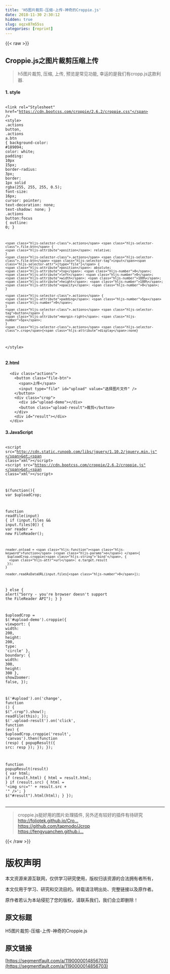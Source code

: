 ```yaml
---
title: 'H5图片裁剪-压缩-上传-神奇的Croppie.js' 
date: 2018-11-30 2:30:12
hidden: true
slug: oqzx87m55ss
categories: [reprint]
---
```


{{< raw >}}

                    
<h2 id="articleHeader0">Croppie.js之图片裁剪压缩上传</h2>
<blockquote>h5图片裁剪, 压缩, 上传, 预览是常见功能, 幸运的是我们有cropp.js这款利器.</blockquote>
<h4>1. style</h4>
<div class="widget-codetool" style="display:none;">
      <div class="widget-codetool--inner">
      <span class="selectCode code-tool" data-toggle="tooltip" data-placement="top" title="" data-original-title="全选"></span>
      <span type="button" class="copyCode code-tool" data-toggle="tooltip" data-placement="top" data-clipboard-text="  <link rel=&quot;Stylesheet&quot; href=&quot;https://cdn.bootcss.com/croppie/2.6.2/croppie.css&quot; />
  <style>
    .actions button, 
    .actions a.btn { 
    background-color: #189094; 
    color: white; 
    padding: 10px 15px; 
    border-radius: 3px; 
    border: 1px solid rgba(255, 255, 255, 0.5); 
    font-size: 16px; 
    cursor: pointer; 
    text-decoration: none; 
    text-shadow: none; 
    } 
    .actions button:focus { 
    outline: 0; 
    } 
      
    .actions .file-btn { 
    position: relative; 
    } 
    .actions .file-btn input[type=&quot;file&quot;] { 
    position: absolute; 
    top: 0; 
    left: 0; 
    width: 100%; 
    height: 100%; 
    opacity: 0; 
    } 
      
    .actions { 
    padding: 5px 0; 
    } 
    .actions button { 
    margin-right: 5px; 
    } 
    .actions .crop{display:none} 
  </style>" title="" data-original-title="复制"></span>
      <span type="button" class="saveToNote code-tool" data-toggle="tooltip" data-placement="top" title="" data-original-title="放进笔记"></span>
      </div>
      </div><pre class="javascript hljs"><code class="JavaScript">  &lt;link rel=<span class="hljs-string">"Stylesheet"</span> href=<span class="hljs-string">"https://cdn.bootcss.com/croppie/2.6.2/croppie.css"</span> /&gt;
  <span class="xml"><span class="hljs-tag">&lt;<span class="hljs-name">style</span>&gt;</span><span class="css">
    <span class="hljs-selector-class">.actions</span> <span class="hljs-selector-tag">button</span>, 
    <span class="hljs-selector-class">.actions</span> <span class="hljs-selector-tag">a</span><span class="hljs-selector-class">.btn</span> { 
    <span class="hljs-attribute">background-color</span>: <span class="hljs-number">#189094</span>; 
    <span class="hljs-attribute">color</span>: white; 
    <span class="hljs-attribute">padding</span>: <span class="hljs-number">10px</span> <span class="hljs-number">15px</span>; 
    <span class="hljs-attribute">border-radius</span>: <span class="hljs-number">3px</span>; 
    <span class="hljs-attribute">border</span>: <span class="hljs-number">1px</span> solid <span class="hljs-built_in">rgba</span>(255, 255, 255, 0.5); 
    <span class="hljs-attribute">font-size</span>: <span class="hljs-number">16px</span>; 
    <span class="hljs-attribute">cursor</span>: pointer; 
    <span class="hljs-attribute">text-decoration</span>: none; 
    <span class="hljs-attribute">text-shadow</span>: none; 
    } 
    <span class="hljs-selector-class">.actions</span> <span class="hljs-selector-tag">button</span><span class="hljs-selector-pseudo">:focus</span> { 
    <span class="hljs-attribute">outline</span>: <span class="hljs-number">0</span>; 
    } 
      
    <span class="hljs-selector-class">.actions</span> <span class="hljs-selector-class">.file-btn</span> { 
    <span class="hljs-attribute">position</span>: relative; 
    } 
    <span class="hljs-selector-class">.actions</span> <span class="hljs-selector-class">.file-btn</span> <span class="hljs-selector-tag">input</span><span class="hljs-selector-attr">[type="file"]</span> { 
    <span class="hljs-attribute">position</span>: absolute; 
    <span class="hljs-attribute">top</span>: <span class="hljs-number">0</span>; 
    <span class="hljs-attribute">left</span>: <span class="hljs-number">0</span>; 
    <span class="hljs-attribute">width</span>: <span class="hljs-number">100%</span>; 
    <span class="hljs-attribute">height</span>: <span class="hljs-number">100%</span>; 
    <span class="hljs-attribute">opacity</span>: <span class="hljs-number">0</span>; 
    } 
      
    <span class="hljs-selector-class">.actions</span> { 
    <span class="hljs-attribute">padding</span>: <span class="hljs-number">5px</span> <span class="hljs-number">0</span>; 
    } 
    <span class="hljs-selector-class">.actions</span> <span class="hljs-selector-tag">button</span> { 
    <span class="hljs-attribute">margin-right</span>: <span class="hljs-number">5px</span>; 
    } 
    <span class="hljs-selector-class">.actions</span> <span class="hljs-selector-class">.crop</span>{<span class="hljs-attribute">display</span>:none} 
  </span><span class="hljs-tag">&lt;/<span class="hljs-name">style</span>&gt;</span></span></code></pre>
<h4>2.html</h4>
<div class="widget-codetool" style="display:none;">
      <div class="widget-codetool--inner">
      <span class="selectCode code-tool" data-toggle="tooltip" data-placement="top" title="" data-original-title="全选"></span>
      <span type="button" class="copyCode code-tool" data-toggle="tooltip" data-placement="top" data-clipboard-text="  <div class=&quot;actions&quot;> 
    <button class=&quot;file-btn&quot;> 
      <span>上传</span> 
      <input type=&quot;file&quot; id=&quot;upload&quot; value=&quot;选择图片文件&quot; /> 
    </button> 
    <div class=&quot;crop&quot;> 
      <div id=&quot;upload-demo&quot;></div> 
      <button class=&quot;upload-result&quot;>裁剪</button> 
    </div> 
    <div id=&quot;result&quot;></div> 
  </div> " title="" data-original-title="复制"></span>
      <span type="button" class="saveToNote code-tool" data-toggle="tooltip" data-placement="top" title="" data-original-title="放进笔记"></span>
      </div>
      </div><pre class="javascript hljs"><code class="JavaScript">  &lt;div <span class="hljs-class"><span class="hljs-keyword">class</span></span>=<span class="hljs-string">"actions"</span>&gt; 
    <span class="xml"><span class="hljs-tag">&lt;<span class="hljs-name">button</span> <span class="hljs-attr">class</span>=<span class="hljs-string">"file-btn"</span>&gt;</span> 
      <span class="hljs-tag">&lt;<span class="hljs-name">span</span>&gt;</span>上传<span class="hljs-tag">&lt;/<span class="hljs-name">span</span>&gt;</span> 
      <span class="hljs-tag">&lt;<span class="hljs-name">input</span> <span class="hljs-attr">type</span>=<span class="hljs-string">"file"</span> <span class="hljs-attr">id</span>=<span class="hljs-string">"upload"</span> <span class="hljs-attr">value</span>=<span class="hljs-string">"选择图片文件"</span> /&gt;</span> 
    <span class="hljs-tag">&lt;/<span class="hljs-name">button</span>&gt;</span> 
    <span class="hljs-tag">&lt;<span class="hljs-name">div</span> <span class="hljs-attr">class</span>=<span class="hljs-string">"crop"</span>&gt;</span> 
      <span class="hljs-tag">&lt;<span class="hljs-name">div</span> <span class="hljs-attr">id</span>=<span class="hljs-string">"upload-demo"</span>&gt;</span><span class="hljs-tag">&lt;/<span class="hljs-name">div</span>&gt;</span> 
      <span class="hljs-tag">&lt;<span class="hljs-name">button</span> <span class="hljs-attr">class</span>=<span class="hljs-string">"upload-result"</span>&gt;</span>裁剪<span class="hljs-tag">&lt;/<span class="hljs-name">button</span>&gt;</span> 
    <span class="hljs-tag">&lt;/<span class="hljs-name">div</span>&gt;</span> 
    <span class="hljs-tag">&lt;<span class="hljs-name">div</span> <span class="hljs-attr">id</span>=<span class="hljs-string">"result"</span>&gt;</span><span class="hljs-tag">&lt;/<span class="hljs-name">div</span>&gt;</span> 
  <span class="hljs-tag">&lt;/<span class="hljs-name">div</span>&gt;</span></span> </code></pre>
<h4>3.JavaScript</h4>
<div class="widget-codetool" style="display:none;">
      <div class="widget-codetool--inner">
      <span class="selectCode code-tool" data-toggle="tooltip" data-placement="top" title="" data-original-title="全选"></span>
      <span type="button" class="copyCode code-tool" data-toggle="tooltip" data-placement="top" data-clipboard-text="
  <script src=&quot;http://cdn.static.runoob.com/libs/jquery/1.10.2/jquery.min.js&quot;></script>
  <script src=&quot;https://cdn.bootcss.com/croppie/2.6.2/croppie.js&quot;></script>


$(function(){ 
 var $uploadCrop; 
  
  function readFile(input) { 
    if (input.files &amp;&amp; input.files[0]) { 
    var reader = new FileReader(); 
      
    reader.onload = function (e) { 
     $uploadCrop.croppie('bind', { 
      url: e.target.result 
     }); 
    } 
      
    reader.readAsDataURL(input.files[0]); 
   } 
   else { 
    alert(&quot;Sorry - you're browser doesn't support the FileReader API&quot;); 
   } 
  } 
  
  $uploadCrop = $('#upload-demo').croppie({ 
   viewport: { 
    width: 200, 
    height: 200, 
    type: 'circle'
   }, 
   boundary: { 
    width: 300, 
    height: 300 
   },
   showZoomer: false,
  }); 
  
  $('#upload').on('change', function () { 
   $(&quot;.crop&quot;).show(); 
   readFile(this); 
  }); 
  $('.upload-result').on('click', function (ev) { 
   $uploadCrop.croppie('result', 'canvas').then(function (resp) { 
    popupResult({ 
     src: resp 
    }); 
   }); 
  }); 
    
 function popupResult(result) { 
  var html; 
  if (result.html) { 
   html = result.html; 
  } 
  if (result.src) { 
   html = '<img src=&quot;' + result.src + '&quot; />'; 
  } 
  $(&quot;#result&quot;).html(html); 
 } 
}); " title="" data-original-title="复制"></span>
      <span type="button" class="saveToNote code-tool" data-toggle="tooltip" data-placement="top" title="" data-original-title="放进笔记"></span>
      </div>
      </div><pre class="javascript hljs"><code class="JavaScript">
  &lt;script src=<span class="hljs-string">"http://cdn.static.runoob.com/libs/jquery/1.10.2/jquery.min.js"</span>&gt;<span class="xml"><span class="hljs-tag">&lt;/<span class="hljs-name">script</span>&gt;</span></span>
  &lt;script src=<span class="hljs-string">"https://cdn.bootcss.com/croppie/2.6.2/croppie.js"</span>&gt;<span class="xml"><span class="hljs-tag">&lt;/<span class="hljs-name">script</span>&gt;</span></span>


$(<span class="hljs-function"><span class="hljs-keyword">function</span>(<span class="hljs-params"></span>)</span>{ 
 <span class="hljs-keyword">var</span> $uploadCrop; 
  
  <span class="hljs-function"><span class="hljs-keyword">function</span> <span class="hljs-title">readFile</span>(<span class="hljs-params">input</span>) </span>{ 
    <span class="hljs-keyword">if</span> (input.files &amp;&amp; input.files[<span class="hljs-number">0</span>]) { 
    <span class="hljs-keyword">var</span> reader = <span class="hljs-keyword">new</span> FileReader(); 
      
    reader.onload = <span class="hljs-function"><span class="hljs-keyword">function</span> (<span class="hljs-params">e</span>) </span>{ 
     $uploadCrop.croppie(<span class="hljs-string">'bind'</span>, { 
      <span class="hljs-attr">url</span>: e.target.result 
     }); 
    } 
      
    reader.readAsDataURL(input.files[<span class="hljs-number">0</span>]); 
   } 
   <span class="hljs-keyword">else</span> { 
    alert(<span class="hljs-string">"Sorry - you're browser doesn't support the FileReader API"</span>); 
   } 
  } 
  
  $uploadCrop = $(<span class="hljs-string">'#upload-demo'</span>).croppie({ 
   <span class="hljs-attr">viewport</span>: { 
    <span class="hljs-attr">width</span>: <span class="hljs-number">200</span>, 
    <span class="hljs-attr">height</span>: <span class="hljs-number">200</span>, 
    <span class="hljs-attr">type</span>: <span class="hljs-string">'circle'</span>
   }, 
   <span class="hljs-attr">boundary</span>: { 
    <span class="hljs-attr">width</span>: <span class="hljs-number">300</span>, 
    <span class="hljs-attr">height</span>: <span class="hljs-number">300</span> 
   },
   <span class="hljs-attr">showZoomer</span>: <span class="hljs-literal">false</span>,
  }); 
  
  $(<span class="hljs-string">'#upload'</span>).on(<span class="hljs-string">'change'</span>, <span class="hljs-function"><span class="hljs-keyword">function</span> (<span class="hljs-params"></span>) </span>{ 
   $(<span class="hljs-string">".crop"</span>).show(); 
   readFile(<span class="hljs-keyword">this</span>); 
  }); 
  $(<span class="hljs-string">'.upload-result'</span>).on(<span class="hljs-string">'click'</span>, <span class="hljs-function"><span class="hljs-keyword">function</span> (<span class="hljs-params">ev</span>) </span>{ 
   $uploadCrop.croppie(<span class="hljs-string">'result'</span>, <span class="hljs-string">'canvas'</span>).then(<span class="hljs-function"><span class="hljs-keyword">function</span> (<span class="hljs-params">resp</span>) </span>{ 
    popupResult({ 
     <span class="hljs-attr">src</span>: resp 
    }); 
   }); 
  }); 
    
 <span class="hljs-function"><span class="hljs-keyword">function</span> <span class="hljs-title">popupResult</span>(<span class="hljs-params">result</span>) </span>{ 
  <span class="hljs-keyword">var</span> html; 
  <span class="hljs-keyword">if</span> (result.html) { 
   html = result.html; 
  } 
  <span class="hljs-keyword">if</span> (result.src) { 
   html = <span class="hljs-string">'&lt;img src="'</span> + result.src + <span class="hljs-string">'" /&gt;'</span>; 
  } 
  $(<span class="hljs-string">"#result"</span>).html(html); 
 } 
}); </code></pre>
<hr>
<blockquote>croppie.js挺好用的图片处理插件, 另外还有较好的插件有待研究<br><a href="http://foliotek.github.io/Croppie/#documentation" rel="nofollow noreferrer" target="_blank">http://foliotek.github.io/Cro...</a>  <br><a href="https://github.com/tapmodo/Jcrop" rel="nofollow noreferrer" target="_blank">https://github.com/tapmodo/Jcrop</a><br><a href="https://fengyuanchen.github.io/cropperjs/" rel="nofollow noreferrer" target="_blank">https://fengyuanchen.github.i...</a>
</blockquote>

                
{{< /raw >}}

# 版权声明
本文资源来源互联网，仅供学习研究使用，版权归该资源的合法拥有者所有，

本文仅用于学习、研究和交流目的。转载请注明出处、完整链接以及原作者。

原作者若认为本站侵犯了您的版权，请联系我们，我们会立即删除！

## 原文标题
H5图片裁剪-压缩-上传-神奇的Croppie.js

## 原文链接
[https://segmentfault.com/a/1190000014856703](https://segmentfault.com/a/1190000014856703)

